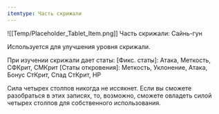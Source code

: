```yaml
---
itemtype: Часть скрижали
---
```

![[Temp/Placeholder_Tablet_Item.png]]
Часть скрижали: Сайнь-гун

Используется для улучшения уровня скрижали.

При изучении скрижали дает статы:
[Фикс. статы]: Атака, Меткость, СФКрит, СМКрит
[Статы откровения]: Меткость, Уклонение, Атака, Бонус СтКрит, Спад СтКрит, HP

Сила четырех столпов никогда не иссякнет. Если вы сможете разобраться в этих записях, то, возможно, сможете овладеть силой четырех столпов для собственного использования.
